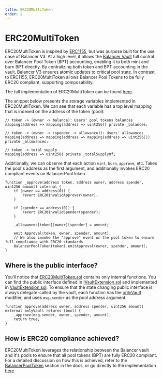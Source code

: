 ```yaml
---
title: ERC20MultiToken
order: 2
---
```


# ERC20MultiToken

ERC20MultiToken is inspired by [ERC1155](https://docs.openzeppelin.com/contracts/3.x/erc1155), but was purpose built for the use case of Balancer V3.
At a high level, it allows the [Balancer Vault](/concepts/vault) full control over Balancer Pool Token (BPT) accounting, enabling it to both mint and burn BPT directly.
By centralizing both token and BPT accounting in the vault, Balancer V3 ensures atomic updates to critical pool state. In contrast to ERC1155, ERC20MultiToken allows
Balancer Pool Tokens to be fully ERC20 compliant, supporting composability.

The full implementation of ERC20MultiToken can be found [here](https://github.com/balancer/balancer-v3-monorepo/blob/main/pkg/vault/contracts/token/ERC20MultiToken.sol).

The snippet below presents the storage variables implemented in ERC20MultiToken. We can see that each variable has a top level mapping that is indexed on the address of the token (pool):
```solidity
// token -> (owner -> balance): Users' pool tokens balances
mapping(address => mapping(address => uint256)) private _balances;

// token -> (owner -> (spender -> allowance)): Users' allowances
mapping(address => mapping(address => mapping(address => uint256))) private _allowances;

// token -> total supply
mapping(address => uint256) private _totalSupplyOf;
```

Additionally, we can observe that each action `mint`, `burn`, `approve`, etc. Takes the pool's address as the first argument, and additionally invokes ERC20 compliant events on BalancerPoolToken.
```solidity
function _approve(address token, address owner, address spender, uint256 amount) internal {
    if (owner == address(0)) {
        revert ERC20InvalidApprover(owner);
    }
    
    if (spender == address(0)) {
        revert ERC20InvalidSpender(spender);
    }
    
    _allowances[token][owner][spender] = amount;
    
    emit Approval(token, owner, spender, amount);
    // We also invoke the "approve" event on the pool token to ensure full compliance with ERC20 standards.
    BalancerPoolToken(token).emitApproval(owner, spender, amount);
}
```

## Where is the public interface?

You'll notice that [ERC20MultiToken.sol](https://github.com/balancer/balancer-v3-monorepo/blob/main/pkg/vault/contracts/token/ERC20MultiToken.sol) contains only internal functions.
You can find the public interface defined in [IVaultExtension.sol](https://github.com/balancer/balancer-v3-monorepo/blob/main/pkg/interfaces/contracts/vault/IVaultExtension.sol#L208-L271) and implemented in [VaultExtension.sol](https://github.com/balancer/balancer-v3-monorepo/blob/main/pkg/vault/contracts/VaultExtension.sol#L421-L457).
To ensure that the state changing public interface is always delegate-called by the vault, each function has the [onlyVault](https://github.com/balancer/balancer-v3-monorepo/blob/main/pkg/vault/contracts/VaultExtension.sol#L51-L55) modifier, and uses `msg.sender` as the pool address argument.

```solidity
function approve(address owner, address spender, uint256 amount) external onlyVault returns (bool) {
    _approve(msg.sender, owner, spender, amount);
    return true;
}
```

## How is ERC20 compliance achieved?

ERC20MultiToken leverages the relationship between the Balancer vault and it's pools to ensure that all pool tokens (BPT) are fully ERC20 compliant.
For a detailed discussion on how this is achieved, refer to the [BalancerPoolToken](/concepts/pools/Balancer-Pool-Token.html) section in the docs, or go directly to the
implementation [here](https://github.com/balancer/balancer-v3-monorepo/blob/main/pkg/vault/contracts/BalancerPoolToken.sol).
